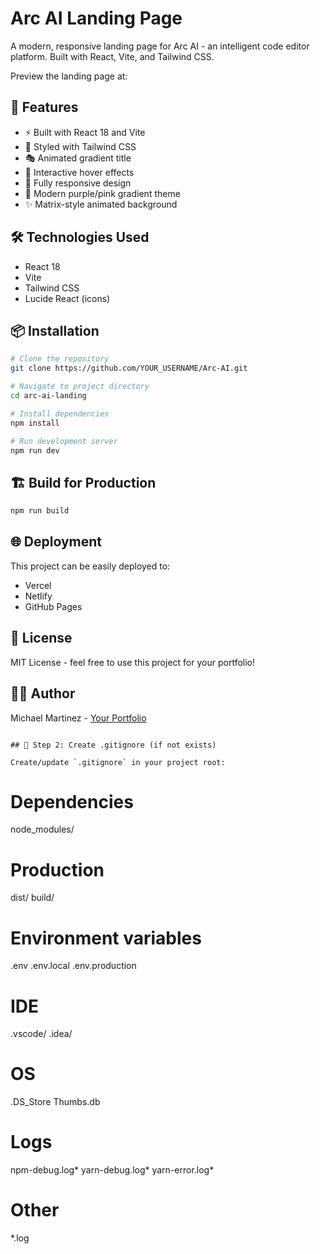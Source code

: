 # Arc AI Landing Page

A modern, responsive landing page for Arc AI - an intelligent code editor platform. Built with React, Vite, and Tailwind CSS.

Preview the landing page at: [
](https://arc-ai-eight.vercel.app/)

## 🚀 Features

- ⚡ Built with React 18 and Vite
- 🎨 Styled with Tailwind CSS
- 🎭 Animated gradient title
- 💫 Interactive hover effects
- 📱 Fully responsive design
- 🌈 Modern purple/pink gradient theme
- ✨ Matrix-style animated background

## 🛠️ Technologies Used

- React 18
- Vite
- Tailwind CSS
- Lucide React (icons)

## 📦 Installation
```bash
# Clone the repository
git clone https://github.com/YOUR_USERNAME/Arc-AI.git

# Navigate to project directory
cd arc-ai-landing

# Install dependencies
npm install

# Run development server
npm run dev
```

## 🏗️ Build for Production
```bash
npm run build
```

## 🌐 Deployment

This project can be easily deployed to:
- Vercel
- Netlify
- GitHub Pages

## 📄 License

MIT License - feel free to use this project for your portfolio!

## 👨‍💻 Author

Michael Martinez - [Your Portfolio](https://michaelrmartinez.dev)
```

## 📁 Step 2: Create .gitignore (if not exists)

Create/update `.gitignore` in your project root:
```
# Dependencies
node_modules/

# Production
dist/
build/

# Environment variables
.env
.env.local
.env.production

# IDE
.vscode/
.idea/

# OS
.DS_Store
Thumbs.db

# Logs
npm-debug.log*
yarn-debug.log*
yarn-error.log*

# Other
*.log
